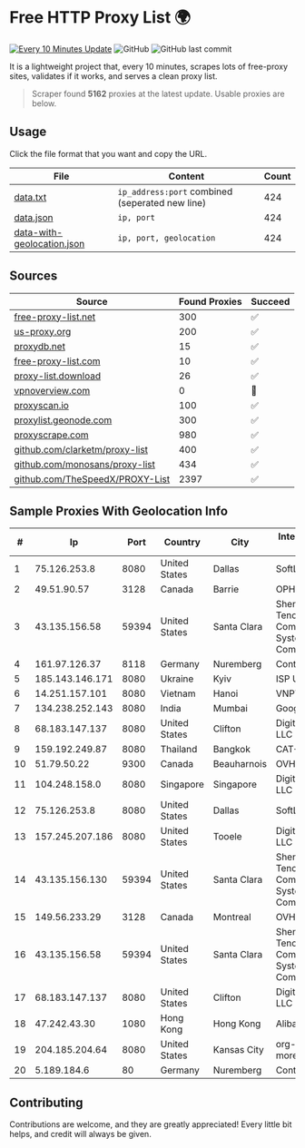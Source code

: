 
# Free HTTP Proxy List 🌍

[![Every 10 Minutes Update](https://github.com/mertguvencli/http-proxy-list/actions/workflows/main.yml/badge.svg?branch=main)](https://github.com/mertguvencli/http-proxy-list/actions/workflows/main.yml)
![GitHub](https://img.shields.io/github/license/mertguvencli/http-proxy-list)
![GitHub last commit](https://img.shields.io/github/last-commit/mertguvencli/http-proxy-list)

It is a lightweight project that, every 10 minutes, scrapes lots of free-proxy sites, validates if it works, and serves a clean proxy list.


> Scraper found **5162** proxies at the latest update. Usable proxies are below.

## Usage

Click the file format that you want and copy the URL.


|File|Content|Count|
|----|-------|-----|
|[data.txt](https://raw.githubusercontent.com/mertguvencli/http-proxy-list/main/proxy-list/data.txt)|`ip_address:port` combined (seperated new line)|424|
|[data.json](https://raw.githubusercontent.com/mertguvencli/http-proxy-list/main/proxy-list/data.json)|`ip, port`|424|
|[data-with-geolocation.json](https://raw.githubusercontent.com/mertguvencli/http-proxy-list/main/proxy-list/data-with-geolocation.json)|`ip, port, geolocation`|424|

## Sources

|Source|Found Proxies|Succeed|
|------|-------------|-------|
|[free-proxy-list.net](https://free-proxy-list.net)|300|✅|
|[us-proxy.org](https://www.us-proxy.org)|200|✅|
|[proxydb.net](http://proxydb.net)|15|✅|
|[free-proxy-list.com](https://free-proxy-list.com/?page=&port=&type%5B%5D=http&type%5B%5D=https&up_time=0&search=Search)|10|✅|
|[proxy-list.download](https://www.proxy-list.download/HTTP)|26|✅|
|[vpnoverview.com](https://vpnoverview.com/privacy/anonymous-browsing/free-proxy-servers)|0|🚫|
|[proxyscan.io](https://www.proxyscan.io)|100|✅|
|[proxylist.geonode.com](https://proxylist.geonode.com/api/proxy-list?limit=300&page=1&sort_by=lastChecked&sort_type=desc&protocols=http,https)|300|✅|
|[proxyscrape.com](https://api.proxyscrape.com/v2/?request=displayproxies&protocol=http&timeout=10000&country=all&ssl=all&anonymity=all)|980|✅|
|[github.com/clarketm/proxy-list](https://raw.githubusercontent.com/clarketm/proxy-list/master/proxy-list-raw.txt)|400|✅|
|[github.com/monosans/proxy-list](https://raw.githubusercontent.com/monosans/proxy-list/main/proxies/http.txt)|434|✅|
|[github.com/TheSpeedX/PROXY-List](https://raw.githubusercontent.com/TheSpeedX/PROXY-List/master/http.txt)|2397|✅|


## Sample Proxies With Geolocation Info

|#|Ip|Port|Country|City|Internet Service Provider|
|-|--|----|-------|----|-------------------------|
|1|75.126.253.8|8080|United States|Dallas|SoftLayer|
|2|49.51.90.57|3128|Canada|Barrie|OPHL|
|3|43.135.156.58|59394|United States|Santa Clara|Shenzhen Tencent Computer Systems Company Limited|
|4|161.97.126.37|8118|Germany|Nuremberg|Contabo GmbH|
|5|185.143.146.171|8080|Ukraine|Kyiv|ISP UTELS|
|6|14.251.157.101|8080|Vietnam|Hanoi|VNPT|
|7|134.238.252.143|8080|India|Mumbai|Google LLC|
|8|68.183.147.137|8080|United States|Clifton|DigitalOcean, LLC|
|9|159.192.249.87|8080|Thailand|Bangkok|CAT-BB|
|10|51.79.50.22|9300|Canada|Beauharnois|OVH SAS|
|11|104.248.158.0|8080|Singapore|Singapore|DigitalOcean, LLC|
|12|75.126.253.8|8080|United States|Dallas|SoftLayer|
|13|157.245.207.186|8080|United States|Tooele|DigitalOcean, LLC|
|14|43.135.156.130|59394|United States|Santa Clara|Shenzhen Tencent Computer Systems Company Limited|
|15|149.56.233.29|3128|Canada|Montreal|OVH Hosting|
|16|43.135.156.58|59394|United States|Santa Clara|Shenzhen Tencent Computer Systems Company Limited|
|17|68.183.147.137|8080|United States|Clifton|DigitalOcean, LLC|
|18|47.242.43.30|1080|Hong Kong|Hong Kong|Alibaba.com LLC|
|19|204.185.204.64|8080|United States|Kansas City|org-morenet.more.net|
|20|5.189.184.6|80|Germany|Nuremberg|Contabo GmbH|



## Contributing

Contributions are welcome, and they are greatly appreciated! Every
little bit helps, and credit will always be given.

